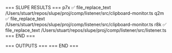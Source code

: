 === SLUPE RESULTS ===
p7x ✅ file_replace_text /Users/stuart/repos/slupe/proj/comp/listener/src/clipboard-monitor.ts
q2m ✅ file_replace_text /Users/stuart/repos/slupe/proj/comp/listener/src/clipboard-monitor.ts
r8k ✅ file_replace_text /Users/stuart/repos/slupe/proj/comp/listener/src/listener.ts
=== END ===

=== OUTPUTS ===
=== END ===